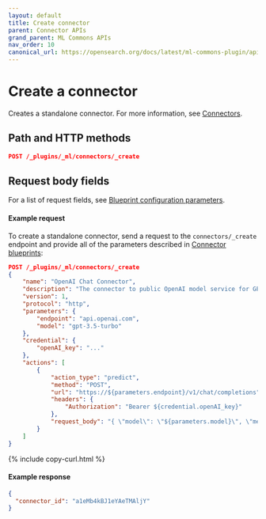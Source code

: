 ```yaml
---
layout: default
title: Create connector
parent: Connector APIs
grand_parent: ML Commons APIs
nav_order: 10
canonical_url: https://opensearch.org/docs/latest/ml-commons-plugin/api/connector-apis/create-connector/
---
```


# Create a connector

Creates a standalone connector. For more information, see [Connectors]({{site.url}}{{site.baseurl}}/ml-commons-plugin/remote-models/connectors/).

## Path and HTTP methods

```json
POST /_plugins/_ml/connectors/_create
```

## Request body fields

For a list of request fields, see [Blueprint configuration parameters]({{site.url}}{{site.baseurl}}/ml-commons-plugin/remote-models/blueprints#configuration-parameters).

#### Example request

To create a standalone connector, send a request to the `connectors/_create` endpoint and provide all of the parameters described in [Connector blueprints]({{site.url}}{{site.baseurl}}/ml-commons-plugin/remote-models/blueprints/):

```json
POST /_plugins/_ml/connectors/_create
{
    "name": "OpenAI Chat Connector",
    "description": "The connector to public OpenAI model service for GPT 3.5",
    "version": 1,
    "protocol": "http",
    "parameters": {
        "endpoint": "api.openai.com",
        "model": "gpt-3.5-turbo"
    },
    "credential": {
        "openAI_key": "..."
    },
    "actions": [
        {
            "action_type": "predict",
            "method": "POST",
            "url": "https://${parameters.endpoint}/v1/chat/completions",
            "headers": {
                "Authorization": "Bearer ${credential.openAI_key}"
            },
            "request_body": "{ \"model\": \"${parameters.model}\", \"messages\": ${parameters.messages} }"
        }
    ]
}
```
{% include copy-curl.html %}

#### Example response

```json
{
  "connector_id": "a1eMb4kBJ1eYAeTMAljY"
}
```